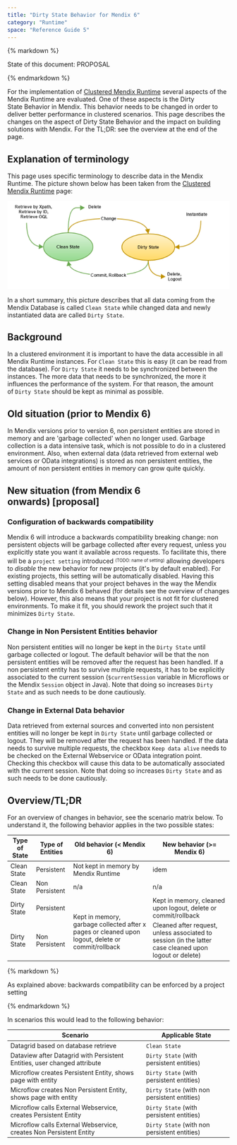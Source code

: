 ```yaml
---
title: "Dirty State Behavior for Mendix 6"
category: "Runtime"
space: "Reference Guide 5"
---
```

<div class="alert alert-info">{% markdown %}

State of this document: PROPOSAL

{% endmarkdown %}</div>

For the implementation of [Clustered Mendix Runtime](/refguide5/clustered-mendix-runtime) several aspects of the Mendix Runtime are evaluated. One of these aspects is the Dirty State Behavior in Mendix. This behavior needs to be changed in order to deliver better performance in clustered scenarios. This page describes the changes on the aspect of Dirty State Behavior and the impact on building solutions with Mendix. For the TL;DR: see the overview at the end of the page.

## Explanation of terminology

This page uses specific terminology to describe data in the Mendix Runtime. The picture shown below has been taken from the [Clustered Mendix Runtime](/refguide5/clustered-mendix-runtime) page:

![](attachments/16056891/16285792.png)

In a short summary, this picture describes that all data coming from the Mendix Database is called `Clean State` while changed data and newly instantiated data are called `Dirty State`. 

## Background

In a clustered environment it is important to have the data accessible in all Mendix Runtime instances. For `Clean State` this is easy (it can be read from the database). For `Dirty State` it needs to be synchronized between the instances. The more data that needs to be synchronized, the more it influences the performance of the system. For that reason, the amount of `Dirty State` should be kept as minimal as possible.

## Old situation (prior to Mendix 6)

In Mendix versions prior to version 6, non persistent entities are stored in memory and are 'garbage collected' when no longer used. Garbage collection is a data intensive task, which is not possible to do in a clustered environment. Also, when external data (data retrieved from external web services or OData integrations) is stored as non persistent entities, the amount of non persistent entities in memory can grow quite quickly.

## New situation (from Mendix 6 onwards) [proposal]

### Configuration of backwards compatibility

Mendix 6 will introduce a backwards compatibility breaking change: non persistent objects will be garbage collected after every request, unless you explicitly state you want it available across requests. To facilitate this, there will be a `project setting` introduced <sup><sub>(TODO: name of setting)</sub></sup> allowing developers to _disable_ the new behavior for new projects (it's by default enabled). For existing projects, this setting will be automatically disabled. Having this setting disabled means that your project behaves in the way the Mendix versions prior to Mendix 6 behaved (for details see the overview of changes below). However, this also means that your project is not fit for clustered environments. To make it fit, you should rework the project such that it minimizes `Dirty State`.

### Change in Non Persistent Entities behavior

Non persistent entities will no longer be kept in the `Dirty State` until garbage collected or logout. The default behavior will be that the non persistent entities will be removed after the request has been handled. If a non persistent entity has to survive multiple requests, it has to be explicitly associated to the current session (`$currentSession` variable in Microflows or the Mendix `Session` object in Java). Note that doing so increases `Dirty State` and as such needs to be done cautiously.

### Change in External Data behavior

Data retrieved from external sources and converted into non persistent entities will no longer be kept in `Dirty State` until garbage collected or logout. They will be removed after the request has been handled. If the data needs to survive multiple requests, the checkbox `Keep data alive` needs to be checked on the External Webservice or OData integration point. Checking this checkbox will cause this data to be automatically associated with the current session. Note that doing so increases `Dirty State` and as such needs to be done cautiously.

## Overview/TL;DR

For an overview of changes in behavior, see the scenario matrix below. To understand it, the following behavior applies in the two possible states:

<table><thead><tr><th class="confluenceTh">Type of State</th><th colspan="1" class="confluenceTh">Type of Entities</th><th class="confluenceTh">Old behavior (&lt; Mendix 6)</th><th class="confluenceTh">New behavior (&gt;= Mendix 6)</th></tr></thead><tbody><tr><td class="confluenceTd">Clean State</td><td colspan="1" class="confluenceTd">Persistent</td><td class="confluenceTd">Not kept in memory by Mendix Runtime</td><td class="confluenceTd">idem</td></tr><tr><td colspan="1" class="confluenceTd">Clean State</td><td colspan="1" class="confluenceTd">Non Persistent</td><td colspan="1" class="confluenceTd">n/a</td><td colspan="1" class="confluenceTd">n/a</td></tr><tr><td colspan="1" class="confluenceTd">Dirty State</td><td colspan="1" class="confluenceTd">Persistent</td><td rowspan="2" class="confluenceTd"><span><br>Kept in memory, garbage collected after x pages or cleaned upon logout</span><span>, delete</span><span> or commit/rollback</span></td><td colspan="1" class="confluenceTd"><span>Kept in memory, c<span>leaned upon logout, delete or commit/rollback</span></span></td></tr><tr><td colspan="1" class="confluenceTd">Dirty State</td><td colspan="1" class="confluenceTd">Non Persistent</td><td colspan="1" class="confluenceTd"><span>Cleaned after request, unless associated to session (in the latter case cleaned upon logout or delete)</span></td></tr></tbody></table><div class="alert alert-info">{% markdown %}

As explained above: backwards compatibility can be enforced by a project setting

{% endmarkdown %}</div>

In scenarios this would lead to the following behavior:

<table><thead><tr><th class="confluenceTh">Scenario</th><th class="confluenceTh">Applicable State</th></tr></thead><tbody><tr><td class="confluenceTd">Datagrid based on database retrieve</td><td class="confluenceTd"><code>Clean State</code></td></tr><tr><td colspan="1" class="confluenceTd">Dataview after Datagrid with Persistent Entities, user changed attribute</td><td colspan="1" class="confluenceTd"><code>Dirty State</code> (with persistent entities)</td></tr><tr><td colspan="1" class="confluenceTd">Microflow creates Persistent Entity, shows page with entity</td><td colspan="1" class="confluenceTd"><code>Dirty State</code><span> (with persistent entities)</span></td></tr><tr><td colspan="1" class="confluenceTd">Microflow creates Non Persistent Entity, shows page with entity</td><td colspan="1" class="confluenceTd"><span><code>Dirty State</code><span> (with non persistent entities)</span></span></td></tr><tr><td colspan="1" class="confluenceTd">Microflow calls External Webservice, creates Persistent Entity</td><td colspan="1" class="confluenceTd"><span><code>Dirty State</code><span> (with persistent entities)</span></span></td></tr><tr><td colspan="1" class="confluenceTd">Microflow calls External Webservice, creates Non Persistent Entity</td><td colspan="1" class="confluenceTd"><span><code>Dirty State</code><span> (with non persistent entities)</span></span></td></tr></tbody></table>
